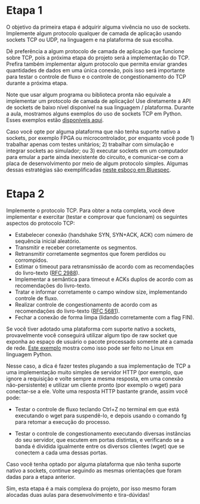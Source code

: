 # Etapa 1

O objetivo da primeira etapa é adquirir alguma vivência no uso de sockets. Implemente algum protocolo qualquer de camada de aplicação usando sockets TCP ou UDP, na linguagem e na plataforma de sua escolha.

Dê preferência a algum protocolo de camada de aplicação que funcione sobre TCP, pois a próxima etapa do projeto será a implementação do TCP. Prefira também implementar algum protocolo que permita enviar grandes quantidades de dados em uma única conexão, pois isso será importante para testar o controle de fluxo e o controle de congestionamento do TCP durante a próxima etapa.

Note que usar algum programa ou biblioteca pronta não equivale a implementar um protocolo de camada de aplicação! Use diretamente a API de sockets de baixo nível disponível na sua linguagem / plataforma. Durante a aula, mostramos alguns exemplos do uso de sockets TCP em Python. Esses exemplos estão [disponíveis aqui](https://gist.github.com/thotypous/10a315490c9c16f0d648f8357e90a349).

Caso você opte por alguma plataforma que não tenha suporte nativo a sockets, por exemplo FPGA ou microcontrolador, por enquanto você pode 1) trabalhar apenas com testes unitários; 2) trabalhar com simulação e integrar sockets ao simulador; ou 3) executar sockets em um computador para emular a parte ainda inexistente do circuito, e comunicar-se com a placa de desenvolvimento por meio de algum protocolo simples. Algumas dessas estratégias são exemplificadas [neste esboço em Bluespec](https://pmatias.me/cco130/public/files/exemplos_bluespec.tar.gz).

# Etapa 2

Implemente o protocolo TCP. Para obter a nota completa, você deve implementar e exercitar (testar e comprovar que funcionam) os seguintes aspectos do protocolo TCP:

  -  Estabelecer conexão (handshake SYN, SYN+ACK, ACK) com número de sequência inicial aleatório.
  -  Transmitir e receber corretamente os segmentos.
  -  Retransmitir corretamente segmentos que forem perdidos ou corrompidos.
  -  Estimar o timeout para retransmissão de acordo com as recomendações do livro-texto ([RFC 2988](https://tools.ietf.org/html/rfc2988)).
  -  Implementar a semântica para timeout e ACKs duplos de acordo com as recomendações do livro-texto.
  -  Tratar e informar corretamente o campo window size, implementando controle de fluxo.
  -  Realizar controle de congestionamento de acordo com as recomendações do livro-texto ([RFC 5681](https://tools.ietf.org/html/rfc5681)).
  -  Fechar a conexão de forma limpa (lidando corretamente com a flag FIN).

Se você tiver adotado uma plataforma com suporte nativo a sockets, provavelmente você conseguirá utilizar algum tipo de raw socket que exponha ao espaço de usuário o pacote processado somente até a camada de rede. [Este exemplo](https://gist.github.com/thotypous/2b9587c8f14eadc8a078a237788941bb) mostra como isso pode ser feito no Linux em linguagem Python.

Nesse caso, a dica é fazer testes plugando a sua implementação de TCP a uma implementação muito simples de servidor HTTP (por exemplo, que ignore a requisição e volte sempre a mesma resposta, em uma conexão não-persistente) e utilizar um cliente pronto (por exemplo o wget) para conectar-se a ele. Volte uma resposta HTTP bastante grande, assim você pode:

  -  Testar o controle de fluxo teclando Ctrl+Z no terminal em que está executando o wget para suspendê-lo, e depois usando o comando fg para retomar a execução do processo.

  -  Testar o controle de congestionamento executando diversas instâncias do seu servidor, que escutem em portas distintas, e verificando se a banda é dividida igualmente entre os diversos clientes (wget) que se conectem a cada uma dessas portas.

Caso você tenha optado por alguma plataforma que não tenha suporte nativo a sockets, continue seguindo as mesmas orientações que foram dadas para a etapa anterior.

Sim, esta etapa é a mais complexa do projeto, por isso mesmo foram alocadas duas aulas para desenvolvimento e tira-dúvidas!
